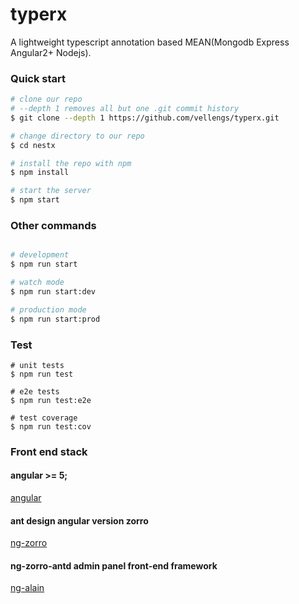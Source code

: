 # typerx
A lightweight typescript annotation based MEAN(Mongodb Express Angular2+ Nodejs).

### Quick start

```bash
# clone our repo
# --depth 1 removes all but one .git commit history
$ git clone --depth 1 https://github.com/vellengs/typerx.git

# change directory to our repo
$ cd nestx

# install the repo with npm
$ npm install

# start the server
$ npm start

```

### Other commands

```bash

# development
$ npm run start

# watch mode
$ npm run start:dev

# production mode
$ npm run start:prod

```

### Test

```
# unit tests
$ npm run test

# e2e tests
$ npm run test:e2e

# test coverage
$ npm run test:cov
```

### Front end stack

#### angular >= 5;

[angular](https://github.com/angular/angular)

#### ant design angular version zorro
[ng-zorro](https://github.com/NG-ZORRO/ng-zorro-antd)

#### ng-zorro-antd admin panel front-end framework
[ng-alain](https://github.com/cipchk/ng-alain)


